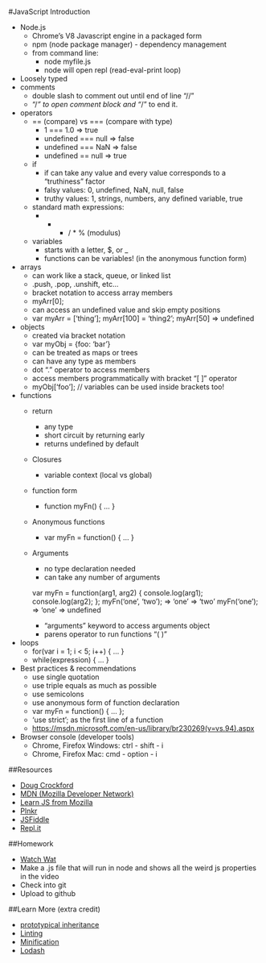 #JavaScript Introduction

- Node.js
  - Chrome’s V8 Javascript engine in a packaged form
  - npm (node package manager) - dependency management
  - from command line:
    - node myfile.js
    - node will open repl (read-eval-print loop)
- Loosely typed
- comments
  - double slash to comment out until end of line “//”
  - “/*” to open comment block and “*/” to end it.
- operators
  - == (compare) vs === (compare with type)
    - 1 === 1.0 => true
    - undefined === null => false
    - undefined === NaN => false
    - undefined == null => true
  - if
    - if can take any value and every value corresponds to a “truthiness” factor
    - falsy values: 0, undefined, NaN, null, false
    - truthy values: 1, strings, numbers, any defined variable, true
  - standard math expressions:
    - + - / * % (modulus)
  - variables
    - starts with a letter, $, or _
    - functions can be variables! (in the anonymous function form)
- arrays
  - can work like a stack, queue, or linked list
  - .push, .pop, .unshift, etc…
  - bracket notation to access array members
  - myArr[0];
  - can access an undefined value and skip empty positions
  - var myArr = [‘thing’]; myArr[100] = ‘thing2’; myArr[50] => undefined
- objects
  - created via bracket notation
  - var myObj = {foo: ‘bar’}
  - can be treated as maps or trees
  - can have any type as members
  - dot “.” operator to access members
  - access members programmatically with bracket “[ ]” operator
  - myObj[‘foo’]; // variables can be used inside brackets too!
- functions
  - return
    - any type
    - short circuit by returning early
    - returns undefined by default
  - Closures
    - variable context (local vs global)
  - function form
    - function myFn() { … }
  - Anonymous functions
    - var myFn = function() { … }
  - Arguments
    - no type declaration needed
    - can take any number of arguments

    var myFn = function(arg1, arg2) {
         console.log(arg1);
         console.log(arg2);
    };
    myFn(‘one’, ‘two’);
    => ‘one’
    => ‘two’
    myFn(‘one’);
    => ‘one’
    => undefined

    - “arguments” keyword to access arguments object
    - parens operator to run functions “( )”
- loops
  - for(var i = 1; i < 5; i++) { … }
  - while(expression) { … }
- Best practices & recommendations
  - use single quotation
  - use triple equals as much as possible
  - use semicolons
  - use anonymous form of function declaration
  - var myFn = function() { … };
  - ‘use strict’; as the first line of a function
  - https://msdn.microsoft.com/en-us/library/br230269(v=vs.94).aspx
- Browser console (developer tools)
  - Chrome, Firefox Windows: ctrl - shift - i 
  - Chrome, Firefox Mac: cmd - option - i

##Resources
- [Doug Crockford](http://javascript.crockford.com/code.html)
- [MDN (Mozilla Developer Network)](https://developer.mozilla.org/en-US/)
- [Learn JS from Mozilla](https://developer.mozilla.org/en-US/Learn/JavaScript)
- [Plnkr](plnkr.co)
- [JSFiddle](jsfiddle.net)
- [Repl.it](https://repl.it/languages/nodejs)

##Homework
- [Watch Wat](https://www.youtube.com/watch?v=20BySC_6HyY)
- Make a .js file that will run in node and shows all the weird js properties in the video
- Check into git
- Upload to github

##Learn More (extra credit)
- [prototypical inheritance](https://developer.mozilla.org/en-US/docs/Web/JavaScript/Inheritance_and_the_prototype_chain)
- [Linting](http://jshint.com/)
- [Minification](https://github.com/mishoo/UglifyJS)
- [Lodash](https://lodash.com/ )



